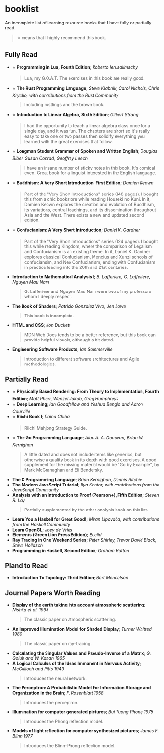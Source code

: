 # booklist

An incomplete list of learning resource books that I have fully or partially read.
> :star: means that I highly recommend this book.

## Fully Read
- :star: __Programming in Lua, Fourth Edition__; _Roberto Ierusalimschy_
  > Lua, my G.O.A.T. The exercises in this book are really good.
- :star: __The Rust Programming Language__; _Steve Klabnik, Carol Nichols, Chris Krycho, with contributions from the Rust Community_
  > Including rustlings and the brown book.
- :star: __Introduction to Linear Algebra, Sixth Edition__; _Gilbert Strang_
  > I had the opportunity to teach a linear algebra class once for a single day, and it was fun.
  > The chapters are short so it's really easy to take one or two passes then solidify everything you learned with the great exercises that follow.
- :star: __Longman Student Grammar of Spoken and Written English__; _Douglas Biber, Susan Conrad, Geoffrey Leech_
  > I have an insane number of sticky notes in this book. It's comical even. Great book for a linguist interested in the English language.
- :star: __Buddhism: A Very Short Introduction, First Edition__; _Damien Keown_
  > Part of the "Very Short Introductions" series (148 pages). I bought this from a chic bookstore while reading Houseki no Kuni.
  > In it, Damien Keown explores the creation and evolution of Buddhism, its variations, central teachings, and its dissemination throughout Asia and the West.
  > There exists a new and updated second edition.
- :star: __Confucianism: A Very Short Introduction__; _Daniel K. Gardner_
  > Part of the "Very Short Introductions" series (124 pages). I bought this while reading Kingdom, where the comparison of
  > Legalism and Confucianism is an existing theme. In it, Daniel K. Gardner explores classical Confucianism, Mencius and Xunzi schools of confuciansim,
  > and Neo Confucianism, ending with Confucianism in practice leading into the 20th and 21st centuries.
- __Introduction to Mathematical Analysis I__; _B. Lafferiere, G. Lafferiere, Nguyen Mau Nam_
  > G. Lafferiere and Nguyen Mau Nam were two of my professors whom I deeply respect.
- __The Book of Shaders__; _Patricio Gonzalez Vivo, Jen Lowe_
  > This book is incomplete.
- __HTML and CSS__; _Jon Duckett_
  > MDN Web Docs tends to be a better reference, but this book can provide helpful visuals, although a bit dated.
- __Engineering Software Products__; _Ian Sommerville_
  > Introduction to different software architectures and Agile methodologies.

## Partially Read
- :star: __Physically Based Rendering: From Theory to Implementation, Fourth Edition__; _Matt Pharr, Wenzel Jakob, Greg Humphreys_
- :star: __Deep Learning__; _Ian Goodfellow and Yoshua Bengio and Aaron Courville_
- :star: __Riichi Book I__; _Daina Chiba_
  > Riichi Mahjong Strategy Guide.
- :star: __The Go Programming Language__; _Alan A. A. Donovan, Brian W. Kernighan_
  > A little dated and does not include items like generics, but otherwise a quality book in its depth with good exercises.
  > A good supplement for the missing material would be "Go by Example", by Mark McGranaghan and Eli Bendersky.
- __The C Programming Language__; _Brian Kernighan, Dennis Ritchie_
- __The Modern JavaScript Tutorial__; _Ilya Kantor, with contributions from the JavaScript Community_
- __Analysis with an Introduction to Proof (Pearson+), Fifth Edition__; _Steven R. Lay_
  > Partially supplemented by the other analysis book on this list.
- __Learn You a Haskell for Great Good!__; _Miran Lipovača, with contributions from the Haskell Community_
- __Learn OpenGL__; _Joey de Vries_
- __Elements (Green Lion Press Edition)__; _Euclid_
- __Ray Tracing in One Weekend Series__; _Peter Shirley, Trevor David Black, Steve Hollasch_
- __Programming in Haskell, Second Edition__; _Graham Hutton_

## Pland to Read
- __Introduction To Topology: Thrid Edition__; _Bert Mendelson_

## Journal Papers Worth Reading
- __Display of the earth taking into account atmospheric scattering__; _Nishita et al. 1993_
  > The classic paper on atmospheric scattering.
- __An Improved Illumination Model for Shaded Display__; _Turner Whitted 1980_
  > The classic paper on ray-tracing.
- __Calculating the Singular Values and Pseudo-Inverse of a Matrix__; _G. Golub and W. Kahan 1965_
- __A Logical Calculus of the Ideas Immanent in Nervous Activity__; _McCulloch and Pitts 1943_
  > Introduces the neural network.
- __The Perceptron: A Probabilistic Model For Information Storage and Organization in the Brain__; _F. Rosenblatt 1958_
  > Introduces the perceptron.
- __Illumination for computer generated pictures__; _Bui Tuong Phong 1975_
  > Introduces the Phong reflection model.
- __Models of light reflection for computer synthesized pictures__; _James F. Blinn 1977_
  > Introduces the Blinn–Phong reflection model.

<!--
- __Precomputed Atmospheric Scattering__; _Eric Bruneton and Fabrice Neyret 2008_
- __Real-Time Rendering of Planets with Atmospheres__; _Schafhitzel et al._
- __Singular Value Decomposition on GPU using CUDA__; _Sheetal Lahabar and P J Narayanan 2009_
-->

<!-- braiding sweetgrass -->

[pil-4th/tree/master]: https://github.com/edibblepdx/pil-4th
[gobook/tree/master]: https://github.com/edibblepdx/gobook
